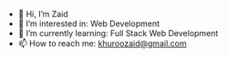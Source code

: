 - 👋 Hi, I’m Zaid
- 👀 I’m interested in: Web Development
- 🌱 I’m currently learning: Full Stack Web Development
- 📫 How to reach me: khuroozaid@gmail.com

<!---
zaidkhuroo/zaidkhuroo is a ✨ special ✨ repository because its `README.md` (this file) appears on your GitHub profile.
You can click the Preview link to take a look at your changes.
--->
